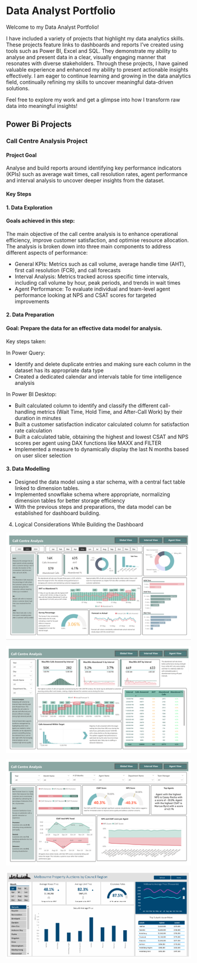 # Data Analyst Portfolio

Welcome to my Data Analyst Portfolio!

I have included a variety of projects that highlight my data analytics skills. These projects feature links to dashboards and reports I’ve created using tools such as Power BI, Excel and SQL. They demonstrate my ability to analyse and present data in a clear, visually engaging manner that resonates with diverse stakeholders. Through these projects, I have gained valuable experience and enhanced my ability to present actionable insights effectively. I am eager to continue learning and growing in the data analytics field, continually refining my skills to uncover meaningful data-driven solutions.


Feel free to explore my work and get a glimpse into how I transform raw data into meaningful insights!


## Power Bi Projects

### Call Centre Analysis Project

#### Project Goal
Analyse and build reports around identifying key performance indicators (KPIs) such as average wait times, call resolution rates, agent performance and interval analysis to uncover deeper insights from the dataset.

#### Key Steps

#### 1. Data Exploration

#### Goals achieved in this step:

The main objective of the call centre analysis is to enhance operational efficiency, improve customer satisfaction, and optimise resource allocation. The analysis is broken down into three main components to address different aspects of performance:
* General KPIs: Metrics such as call volume, average handle time (AHT), first call resolution (FCR), and call forecasts
* Interval Analysis: Metrics tracked across specific time intervals, including call volume by hour, peak periods, and trends in wait times
* Agent Performance: To evaluate individual and team-level agent performance looking at NPS and CSAT scores for targeted improvements

#### 2. Data Preparation

#### Goal: Prepare the data for an effective data model for analysis.

Key steps taken:

In Power Query:
* Identify and delete duplicate entries and making sure each column in the dataset has its appropriate data type
* Created a dedicated calendar and intervals table for time intelligence analysis

In Power BI Desktop:
* Built calculated column to identify and classify the different call-handling metrics (Wait Time, Hold Time, and After-Call Work) by their duration in minutes
* Built a customer satisfaction indicator calculated column for satisfaction rate calculation
* Built a calculated table, obtaining the highest and lowest CSAT and NPS scores per agent using DAX functions like MAXX and FILTER
* Implemented a measure to dynamically display the last N months based on user slicer selection

#### 3. Data Modelling

* Designed the data model using a star schema, with a central fact table linked to dimension tables.
* Implemented snowflake schema where appropriate, normalizing dimension tables for better storage efficiency
* With the previous steps and preparations, the data model can be established for dashboard building.

4. Logical Considerations While Building the Dashboard

![Alt Text](https://github.com/wilsonquach99/Data-Analyst-Portfolio/blob/main/1.PNG)

![Alt Text](https://github.com/wilsonquach99/Data-Analyst-Portfolio/blob/main/2.PNG)

![Alt Text](https://github.com/wilsonquach99/Data-Analyst-Portfolio/blob/main/3.PNG)

![Alt Text](https://github.com/wilsonquach99/Data-Analyst-Portfolio/blob/main/4.PNG)
